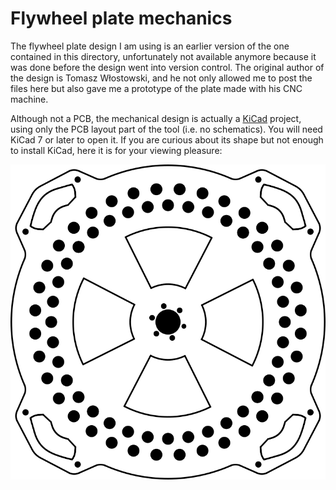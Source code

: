 # Flywheel plate mechanics

The flywheel plate design I am using is an earlier version of the one contained
in this directory, unfortunately not available anymore because it was done
before the design went into version control. The original author of the design
is Tomasz Włostowski, and he not only allowed me to post the files here but also
gave me a prototype of the plate made with his CNC machine. 

Although not a PCB, the mechanical design is actually a
[KiCad](https://www.kicad.org/) project, using only the PCB layout part of the
tool (i.e. no schematics). You will need KiCad 7 or later to open it. If you are
curious about its shape but not enough to install KiCad, here it is for your
viewing pleasure:

![](../../docs/assets/images/flywheel_plate.png)
